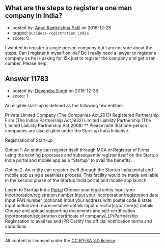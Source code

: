 ## What are the steps to register a one man company in India?

- posted by: [Amol Ramkrishna Patil](https://stackexchange.com/users/2027051/amol-ramkrishna-patil) on 2016-12-26
- tagged: `business-registration`, `india`
- score: 0

I wanted to register a single person company but I am not sure about the steps. Can I register it myself online?
Do I really need a lawyer to register a company as he is asking for 15k just to register the company and get a tan number.
Please help.




## Answer 11783

- posted by: [Devendra Singh](https://stackexchange.com/users/6079352/devendra-singh) on 2016-12-28
- score: 1

An eligible start-up is defined as the following few entities:

Private Limited Company (The Companies Act,2013)
Registered Partnership Firm (The Indian Partnership Act,1932)
Limited Liability Partnership (The Limited Liability Partnership Act,2008)
** Please note that one-person companies are also eligible under the Start-up India Initiative.

Registration of Start-up

Option 1: An entity can register itself through MCA or Registrar of Firms using the existing processes and subsequently register itself on the Startup India portal and mobile app as a “Startup” to avail the benefits.

Option 2: An entity can register itself through the Startup India portal and mobile app using a seamless process. This facility would be made available in the second phase of the Startup India portal and mobile app launch.

Log in to Startup India [Portal](http://startupindia.gov.in/registration.php)
Choose your legal entity
Input your incorporation/registration number
Input your incorporation/registration date
Input PAN number (optional)
Input your address with postal code & state
Input authorized representative details
Input director(s)/partner(s) details
Choose and upload supporting documents and self-certification
Incorporation/registration certificate of company/LLP/Partnership
Registration to avail tax and IPR
Certify the official notification terms and conditions




---

All content is licensed under the [CC BY-SA 3.0 license](https://creativecommons.org/licenses/by-sa/3.0/).
